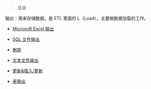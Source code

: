 
> 目录

输出：用来存储数据，是 ETL 里面的 L（Load），主要做数据加载的工作。

- [Microsoft Excel 输出]()

- [SQL 文件输出]()

- [删除]()

- [文本文件输出]()

- [更新&插入/更新]()

- [表输出]()